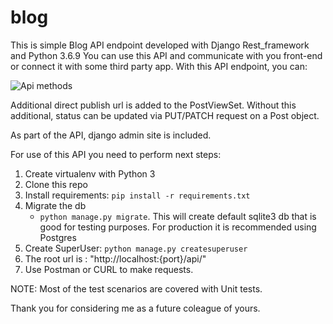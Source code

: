 # blog
This is simple Blog API endpoint developed with Django Rest_framework and Python 3.6.9
You can use this API and communicate with you front-end or connect it with some third party app. 
With this API endpoint, you can:

![Api methods](https://i.imgur.com/nehBvoD.png)
 
Additional direct publish url is added to the PostViewSet. 
Without this additional, status can be updated via PUT/PATCH request on a Post object.

As part of the API, django admin site is included.

For use of this API you need to perform next steps:

1. Create virtualenv with Python 3
2. Clone this repo
3. Install requirements: `pip install -r requirements.txt`
4. Migrate the db
    * `python manage.py migrate`. This will create default sqlite3 db that is good for testing purposes. 
For production it is recommended using Postgres
5. Create SuperUser: `python manage.py createsuperuser`
6. The root url is : "http://localhost:{port}/api/"
7. Use Postman or CURL to make requests.

NOTE: Most of the test scenarios are covered with Unit tests.

Thank you for considering me as a future coleague of yours. 